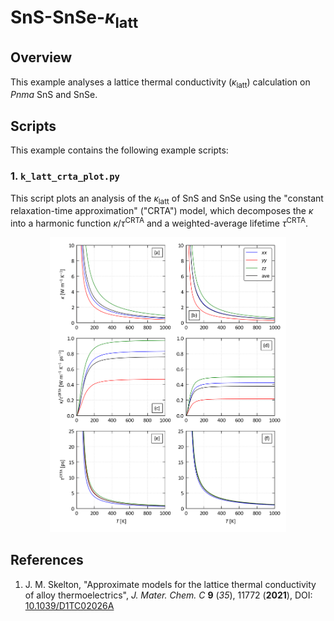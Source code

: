 # SnS-SnSe-<i>&kappa;</i><sub>latt</sub>


## Overview

This example analyses a lattice thermal conductivity ($\kappa_\mathrm{latt}$) calculation on *Pnma* SnS and SnSe.


## Scripts

This example contains the following example scripts:


### 1. `k_latt_crta_plot.py`

This script plots an analysis of the $\kappa_\mathrm{latt}$ of SnS and SnSe using the "constant relaxation-time approximation" ("CRTA") model, which decomposes the $\kappa$ into a harmonic function $\kappa / \tau^\mathrm{CRTA}$ and a weighted-average lifetime $\tau^\mathrm{CRTA}$.

<p align="center"><img src="k_latt_crta_plot.png" width="75%"></p>


## References

1. J. M. Skelton,
   "Approximate models for the lattice thermal conductivity of alloy thermoelectrics",
   *J. Mater. Chem. C* **9** (*35*), 11772 (**2021**), DOI: <a href="https://doi.org/10.1039/D1TC02026A" target="_blank">10.1039/D1TC02026A</a>
